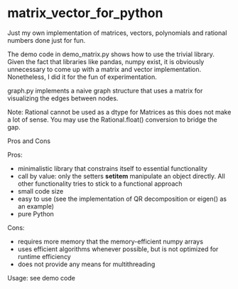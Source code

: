 # matrix_vector_for_python
Just my own implementation of matrices, vectors, polynomials and rational numbers  done just for fun.

The demo code in demo_matrix.py shows how to use the trivial library. Given the fact that libraries like pandas, numpy exist, it is obviously unnecessary to come up with a matrix and vector implementation. Nonetheless, I did it for the fun of experimentation.

graph.py implements a naive graph structure that uses a matrix for visualizing the edges between nodes.

Note: Rational cannot be used as a dtype for Matrices as this does not make a lot of sense. You may use the Rational.float() conversion to bridge the gap.


Pros and Cons

Pros:

+ minimalistic library that constrains itself to essential functionality
+ call by value: only the setters __setitem__ manipulate an object directly. All other functionality tries to stick to a functional approach
+ small code size
+ easy to use (see the implementation of QR decomposition or eigen() as an example)
+ pure Python

Cons:

+ requires more memory that the memory-efficient numpy arrays
+ uses efficient algorithms whenever possible, but is not optimized for runtime efficiency
+ does not provide any means for multithreading

Usage: see demo code
